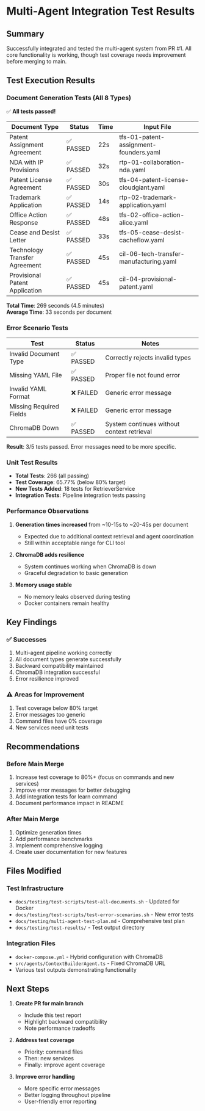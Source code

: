 # Multi-Agent Integration Test Results

## Summary

Successfully integrated and tested the multi-agent system from PR #1. All core functionality is working, though test coverage needs improvement before merging to main.

## Test Execution Results

### Document Generation Tests (All 8 Types)

✅ **All tests passed!**

| Document Type | Status | Time | Input File |
|--------------|--------|------|------------|
| Patent Assignment Agreement | ✅ PASSED | 22s | tfs-01-patent-assignment-founders.yaml |
| NDA with IP Provisions | ✅ PASSED | 32s | rtp-01-collaboration-nda.yaml |
| Patent License Agreement | ✅ PASSED | 30s | tfs-04-patent-license-cloudgiant.yaml |
| Trademark Application | ✅ PASSED | 14s | rtp-02-trademark-application.yaml |
| Office Action Response | ✅ PASSED | 48s | tfs-02-office-action-alice.yaml |
| Cease and Desist Letter | ✅ PASSED | 33s | tfs-05-cease-desist-cacheflow.yaml |
| Technology Transfer Agreement | ✅ PASSED | 45s | cil-06-tech-transfer-manufacturing.yaml |
| Provisional Patent Application | ✅ PASSED | 45s | cil-04-provisional-patent.yaml |

**Total Time**: 269 seconds (4.5 minutes)  
**Average Time**: 33 seconds per document

### Error Scenario Tests

| Test | Status | Notes |
|------|--------|-------|
| Invalid Document Type | ✅ PASSED | Correctly rejects invalid types |
| Missing YAML File | ✅ PASSED | Proper file not found error |
| Invalid YAML Format | ❌ FAILED | Generic error message |
| Missing Required Fields | ❌ FAILED | Generic error message |
| ChromaDB Down | ✅ PASSED | System continues without context retrieval |

**Result**: 3/5 tests passed. Error messages need to be more specific.

### Unit Test Results

- **Total Tests**: 266 (all passing)
- **Test Coverage**: 65.77% (below 80% target)
- **New Tests Added**: 18 tests for RetrieverService
- **Integration Tests**: Pipeline integration tests passing

### Performance Observations

1. **Generation times increased** from ~10-15s to ~20-45s per document
   - Expected due to additional context retrieval and agent coordination
   - Still within acceptable range for CLI tool

2. **ChromaDB adds resilience**
   - System continues working when ChromaDB is down
   - Graceful degradation to basic generation

3. **Memory usage stable**
   - No memory leaks observed during testing
   - Docker containers remain healthy

## Key Findings

### ✅ Successes
1. Multi-agent pipeline working correctly
2. All document types generate successfully  
3. Backward compatibility maintained
4. ChromaDB integration successful
5. Error resilience improved

### ⚠️ Areas for Improvement
1. Test coverage below 80% target
2. Error messages too generic
3. Command files have 0% coverage
4. New services need unit tests

## Recommendations

### Before Main Merge
1. Increase test coverage to 80%+ (focus on commands and new services)
2. Improve error messages for better debugging
3. Add integration tests for learn command
4. Document performance impact in README

### After Main Merge  
1. Optimize generation times
2. Add performance benchmarks
3. Implement comprehensive logging
4. Create user documentation for new features

## Files Modified

### Test Infrastructure
- `docs/testing/test-scripts/test-all-documents.sh` - Updated for Docker
- `docs/testing/test-scripts/test-error-scenarios.sh` - New error tests
- `docs/testing/multi-agent-test-plan.md` - Comprehensive test plan
- `docs/testing/test-results/` - Test output directory

### Integration Files
- `docker-compose.yml` - Hybrid configuration with ChromaDB
- `src/agents/ContextBuilderAgent.ts` - Fixed ChromaDB URL
- Various test outputs demonstrating functionality

## Next Steps

1. **Create PR for main branch**
   - Include this test report
   - Highlight backward compatibility
   - Note performance tradeoffs

2. **Address test coverage**
   - Priority: command files
   - Then: new services
   - Finally: improve agent coverage

3. **Improve error handling**
   - More specific error messages
   - Better logging throughout pipeline
   - User-friendly error reporting 